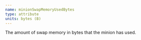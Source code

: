 ```yaml
---
name: minionSwapMemoryUsedBytes
type: attribute
units: bytes (B)
---
```


The amount of swap memory in bytes that the minion has used.